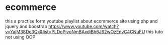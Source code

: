 # ecommerce
this a practise form youtube playlist about ecommerce site using php and jquery and boostrap
https://www.youtube.com/watch?v=YajM38Dc3Qk&list=PLDoPjvoNmBAxdiBh6J62wOzEnvC4CNuFU
this tuto not using OOP

